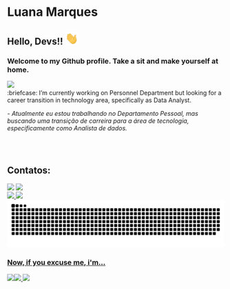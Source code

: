 <!--
**marquesluana/marquesluana** is a ✨ _special_ ✨ repository because its `README.md` (this file) appears on your GitHub profile.
-->


# Luana Marques
## Hello, Devs!! <img  src="https://raw.githubusercontent.com/ABSphreak/ABSphreak/master/gifs/Hi.gif" width="30px">
### Welcome to my Github profile. Take a sit and make yourself at home.

<img src="https://github.com/marquesluana/marquesluana/assets/125707361/75d14f34-7194-4c55-bcc5-0a6eb4cb88fe" width="330px">
</br>
:briefcase: I’m currently working on Personnel Department but looking for a career transition in technology area, specifically as Data Analyst.

_- Atualmente eu estou trabalhando no Departamento Pessoal, mas buscando uma transição de carreira para a área de tecnologia, especificamente como Analista de dados._


<br />
<br />


## Contatos:

<div>
<a href = "mailto:luaanaa.maarques@gmail.com"><img loading="lazy" src="https://img.shields.io/badge/Gmail-D14836?style=for-the-badge&logo=gmail&logoColor=white" target="_blank"></a>
<a href="https://www.linkedin.com/in/luanamarquesg" target="_blank"><img loading="lazy" src="https://img.shields.io/badge/-LinkedIn-%230077B5?style=for-the-badge&logo=linkedin&logoColor=white" target="_blank"></a>   
</div>

<div>
<a href="https://github.com/marquesluana">
<img loading="lazy" height="180em" src="https://github-readme-stats.vercel.app/api/top-langs/?username=marquesluana&layout=compact&langs_count=7&theme=dracula"/>
<img loading="lazy" height="180em" src="https://github-readme-stats.vercel.app/api/?username=marquesluana&show_icons=true&theme=dracula&include_all_commits=true&count_private=true"/>
</div>

<picture>
  <source
    media="(prefers-color-scheme: dark)"
    srcset="https://raw.githubusercontent.com/platane/snk/output/github-contribution-grid-snake-dark.svg"
  />
  <source
    media="(prefers-color-scheme: light)"
    srcset="https://raw.githubusercontent.com/platane/snk/output/github-contribution-grid-snake.svg"
  />
  <img
    alt="github contribution grid snake animation"
    src="https://raw.githubusercontent.com/platane/snk/output/github-contribution-grid-snake.svg"
  />
</picture>

### Now, if you excuse me, i'm...
<img src="https://media.tenor.com/Lzr7afFB7xUAAAAd/microsoft-hackathon-hackathon.gif" width="150px"><img src="https://media.tenor.com/lNtmoshuUI8AAAAi/bahroo-hacker.gif" width="150px">
<img src="https://media.tenor.com/k1tDp7A1ys8AAAAC/programmer-developer.gif" width="75px">

<!--
Here are some ideas to get you started:

- 🌱 I’m currently learning ...
- 👯 I’m looking to collaborate on ...
- 🤔 I’m looking for help with ...
- 💬 Ask me about ...
- 📫 How to reach me: ...
- 😄 Pronouns: ...
- ⚡ Fun fact: ...
-->
